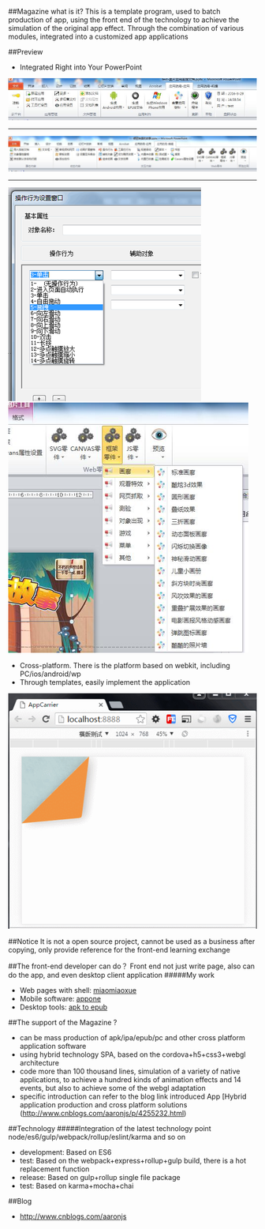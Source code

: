 ##Magazine what is it?
This is a template program, used to batch production of app, using the front end of the technology to achieve the simulation of the original app effect. Through the combination of various modules, integrated into a customized app applications

##Preview
* Integrated Right into Your PowerPoint

![PowerPoint](https://github.com/JsAaron/res/blob/master/ppt1.jpg)
* * *
![PowerPoint](https://github.com/JsAaron/res/blob/master/ppt2.jpg)
* * *
![PowerPoint](https://github.com/JsAaron/res/blob/master/ppt4.jpg)
![PowerPoint](https://github.com/JsAaron/res/blob/master/ppt3.jpg)

* Cross-platform. There is the platform based on webkit, including PC/ios/android/wp
* Through templates, easily implement the application

![](https://github.com/JsAaron/res/blob/master/horizontal.gif)  


##Notice
It is not a open source project, cannot be used as a business after copying, only provide reference for the front-end learning exchange

##The front-end developer can do？
Front end not just write page, also can do the app, and even desktop client application
#####My work
* Web pages with shell: [miaomiaoxue](http://www.miaomiaoxue.com/)
* Mobile software: [appone](http://www.appone.cn/)
* Desktop tools: [apk to epub](http://www.cnblogs.com/aaronjs/p/4912316.html)


##The support of the Magazine ?
* can be mass production of apk/ipa/epub/pc and other cross platform application software
* using hybrid technology SPA, based on the cordova+h5+css3+webgl architecture
* code more than 100 thousand lines, simulation of a variety of native applications, to achieve a hundred kinds of animation effects and 14 events, but also to achieve some of the webgl adaptation
* specific introduction can refer to the blog link introduced App [Hybrid application production and cross platform solutions (http://www.cnblogs.com/aaronjs/p/4255232.html)


##Technology
#####Integration of the latest technology point node/es6/gulp/webpack/rollup/eslint/karma and so on
* development: Based on ES6
* test: Based on the webpack+express+rollup+gulp build, there is a hot replacement function
* release: Based on gulp+rollup single file package
* test: Based on karma+mocha+chai

##Blog
* http://www.cnblogs.com/aaronjs
